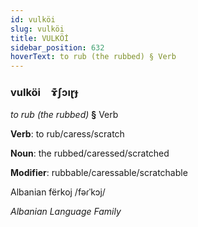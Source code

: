 ```yaml
---
id: vulköi
slug: vulköi
title: VULKÖİ
sidebar_position: 632
hoverText: to rub (the rubbed) § Verb
---
```


### vulköi&emsp;<span kind="abugida">ɤ͊ʃɔıɽɟ</span>

*to rub (the rubbed)* **§** Verb

**Verb**: to rub/caress/scratch

**Noun**: the rubbed/caressed/scratched

**Modifier**: rubbable/caressable/scratchable

Albanian fërkoj /fəɾˈkɔj/

*Albanian Language Family*